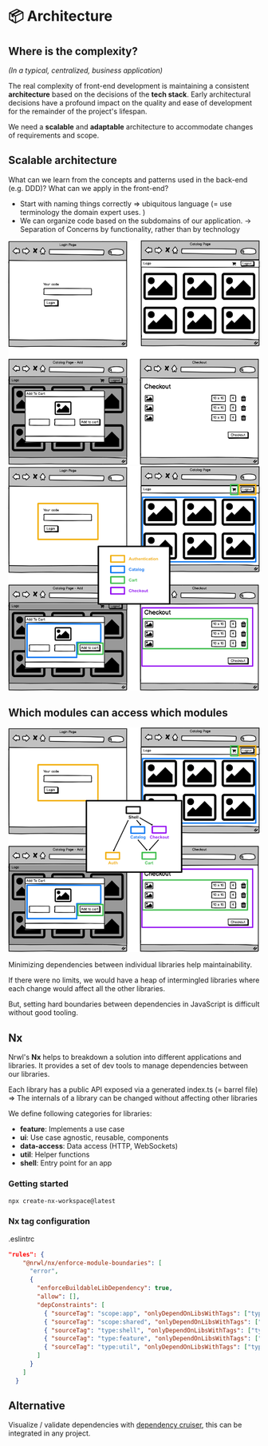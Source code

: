 # 📦 Architecture

## Where is the complexity?

_(In a typical, centralized, business application)_

The real complexity of front-end development is maintaining a consistent **architecture** based on the decisions of the **tech stack**.
Early architectural decisions have a profound impact on the quality and ease of development for the remainder of the project's lifespan.

We need a **scalable** and **adaptable** architecture to accommodate changes of requirements and scope.

## Scalable architecture

What can we learn from the concepts and patterns used in the back-end (e.g. DDD)?
What can we apply in the front-end?

- Start with naming things correctly => ubiquitous language (= use terminology the domain expert uses. )
- We can organize code based on the subdomains of our application.
  -> Separation of Concerns by functionality, rather than by technology

![Screens](./images/architecture-1-screens.png)
![Modules](./images/architecture-2-modules.png)

## Which modules can access which modules

![Dependencies](./images/architecture-3-dependencies.png)

Minimizing dependencies between individual libraries help maintainability.

If there were no limits, we would have a heap of intermingled libraries where each change would affect all the other libraries.

But, setting hard boundaries between dependencies in JavaScript is difficult without good tooling.

## Nx

Nrwl's **Nx** helps to breakdown a solution into different applications and libraries.
It provides a set of dev tools to manage dependencies between our libraries.

Each library has a public API exposed via a generated index.ts (= barrel file)
=> The internals of a library can be changed without affecting other libraries

We define following categories for libraries:

- **feature**: Implements a use case
- **ui**: Use case agnostic, reusable, components
- **data-access**: Data access (HTTP, WebSockets)
- **util**: Helper functions
- **shell**: Entry point for an app

### Getting started

```shell
npx create-nx-workspace@latest
```

### Nx tag configuration

.eslintrc

```json
"rules": {
    "@nrwl/nx/enforce-module-boundaries": [
      "error",
      {
        "enforceBuildableLibDependency": true,
        "allow": [],
        "depConstraints": [
          { "sourceTag": "scope:app", "onlyDependOnLibsWithTags": ["type:shell"] },
          { "sourceTag": "scope:shared", "onlyDependOnLibsWithTags": ["scope:shared"] },
          { "sourceTag": "type:shell", "onlyDependOnLibsWithTags": ["type:feature", "type:util"] },
          { "sourceTag": "type:feature", "onlyDependOnLibsWithTags": ["type:data-access", "type:util", "type:ui"] },
          { "sourceTag": "type:util", "onlyDependOnLibsWithTags": ["type:util"] }
        ]
      }
    ]
  }
```

## Alternative

Visualize / validate dependencies with [dependency cruiser](https://www.npmjs.com/package/dependency-cruiser), this can be integrated in any project.
